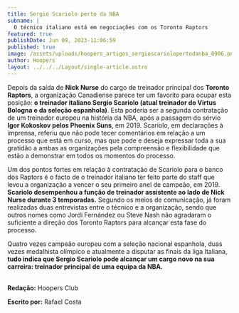 ```yaml
---
title: Sergio Scariolo perto da NBA
subname: |
  O técnico italiano está em negociações com os Toronto Raptors
featured: true
publishDate: Jun 09, 2023-11:06:59
published: true
image: /assets/uploads/hoopers_artigos_sergioscariolopertodanba_0906.png
author: Hoopers
layout: ../../../Layout/single-article.astro
---
```

Depois da saída de **Nick Nurse** do cargo de treinador principal dos **Toronto Raptors**, a organização Canadiense parece ter um favorito para ocupar esta posição: **o treinador italiano Sergio Scariolo (atual treinador do Virtus Bologna e da seleção espanhola)**. Esta poderia ser a segunda contratação de um treinador europeu na história da NBA, após a passagem do sérvio **Igor Kokoskov pelos Phoenix Suns**, em 2019. Scariolo, em declarações à imprensa, referiu que não pode tecer comentários em relação a um processo que está em curso, mas que pode e deseja expressar toda a sua gratidão a ambas as organizações pela compreensão e flexibilidade que estão a demonstrar em todos os momentos do processo.

Um dos pontos fortes em relação à contratação de Scariolo para o banco dos Raptors é o facto de o treinador italiano ter feito parte do staff que levou a organização a vencer o seu primeiro anel de campeão, em 2019. **Scariolo desempenhou a função de treinador assistente ao lado de Nick Nurse durante 3 temporadas.** Segundo os meios de comunicação, já foram realizadas duas entrevistas entre o técnico e a organização, sendo que outros nomes como Jordi Fernández ou Steve Nash não agradaram o suficiente a direção dos Toronto Raptors para alcançar esta fase do processo.

Quatro vezes campeão europeu com a seleção nacional espanhola, duas vezes medalhista olímpico e atualmente a disputar as finais da liga Italiana, **tudo indica que Sergio Scariolo pode alcançar um cargo novo na sua carreira: treinador principal de uma equipa da NBA.**

**\
Redação:** Hoopers Club

**Escrito por:** Rafael Costa